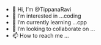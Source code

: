 - 👋 Hi, I’m @TippanaRavi
- 👀 I’m interested in ...coding
- 🌱 I’m currently learning ...cpp
- 💞️ I’m looking to collaborate on ...
- 📫 How to reach me ...

<!---
TippanaRavi/TippanaRavi is a ✨ special ✨ repository because its `README.md` (this file) appears on your GitHub profile.
You can click the Preview link to take a look at your changes.
--->
